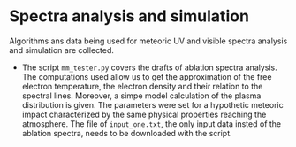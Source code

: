 # Spectra analysis and simulation
Algorithms ans data being used for meteoric UV and visible spectra analysis and simulation are collected.
* The script `mm_tester.py` covers the drafts of ablation spectra analysis. The computations used allow us to get the approximation of the free electron temperature, the electron density and their relation to the spectral lines.
Moreover, a simpe model calculation of the plasma distribution is given. The parameters were set for a hypothetic meteoric impact characterized by the same physical properties reaching the atmosphere. The file of `input_one.txt`, the only input data insted of the ablation spectra, needs to be downloaded with the script.

